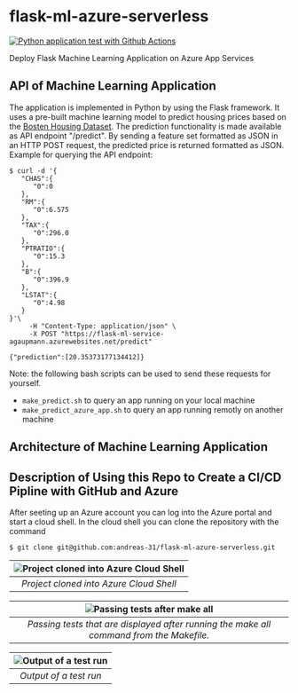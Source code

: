 # flask-ml-azure-serverless
[![Python application test with Github Actions](https://github.com/andreas-31/flask-ml-azure-serverless/actions/workflows/main.yml/badge.svg)](https://github.com/andreas-31/flask-ml-azure-serverless/actions/workflows/main.yml)

Deploy Flask Machine Learning Application on Azure App Services

## API of Machine Learning Application
The application is implemented in Python by using the Flask framework. It uses a pre-built machine learning model to predict housing prices based on the [Bosten Housing Dataset](https://www.kaggle.com/prasadperera/the-boston-housing-dataset). The prediction functionality is made available as API endpoint "/predict". By sending a feature set formatted as JSON in an HTTP POST request, the predicted price is returned formatted as JSON. Example for querying the API endpoint:
```
$ curl -d '{
   "CHAS":{
      "0":0
   },
   "RM":{
      "0":6.575
   },
   "TAX":{
      "0":296.0
   },
   "PTRATIO":{
      "0":15.3
   },
   "B":{
      "0":396.9
   },
   "LSTAT":{
      "0":4.98
   }
}'\
     -H "Content-Type: application/json" \
     -X POST "https://flask-ml-service-agaupmann.azurewebsites.net/predict"

{"prediction":[20.35373177134412]}
```
Note: the following bash scripts can be used to send these requests for yourself.
- ```make_predict.sh``` to query an app running on your local machine
- ```make_predict_azure_app.sh``` to query an app running remotly on another machine

## Architecture of Machine Learning Application

## Description of Using this Repo to Create a CI/CD Pipline with GitHub and Azure
After seeting up an Azure account you can log into the Azure portal and start a cloud shell. In the cloud shell you can clone the repository with the command
```
$ git clone git@github.com:andreas-31/flask-ml-azure-serverless.git
```

| ![Project cloned into Azure Cloud Shell](https://user-images.githubusercontent.com/20167788/115139793-3ef63b00-a034-11eb-9766-dbfe9cc983f1.PNG) | 
|:--:| 
| *Project cloned into Azure Cloud Shell* |

| ![Passing tests after make all](https://user-images.githubusercontent.com/20167788/115149682-81843b80-a065-11eb-8e58-e7be4a368939.PNG) | 
|:--:| 
| *Passing tests that are displayed after running the make all command from the Makefile.* |

| ![Output of a test run](https://user-images.githubusercontent.com/20167788/115150446-b8a81c00-a068-11eb-8e4b-0eacd65aa881.PNG) | 
|:--:| 
| *Output of a test run* |
